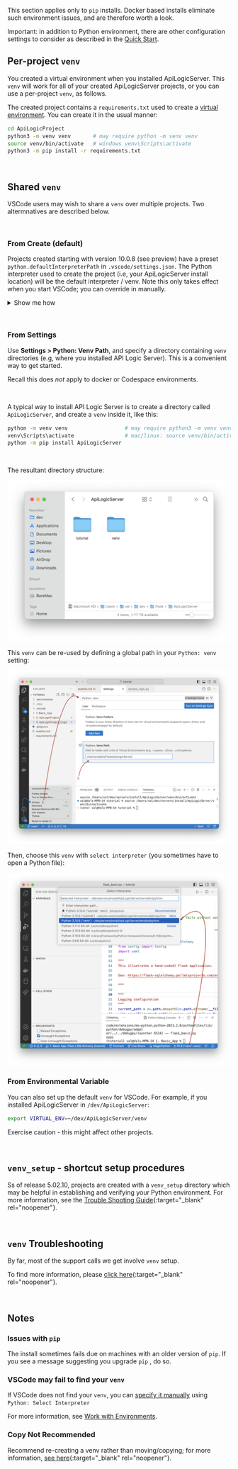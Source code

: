 This section applies only to `pip` installs.  Docker based installs eliminate such environment issues, and are therefore worth a look.

Important: in addition to Python environment, there are other configuration settings to consider as described in the [Quick Start](IDE-Execute.md).

## Per-project `venv`

You created a virtual environment when you installed ApiLogicServer.  This ```venv``` will work for all of your created ApiLogicServer projects, or you can use a per-project ```venv```, as follows.

The created project contains a ```requirements.txt``` used to create a [virtual environment](https://docs.python.org/3/library/venv.html).
You can create it in the usual manner:

```sh
cd ApiLogicProject
python3 -m venv venv       # may require python -m venv venv
source venv/bin/activate   # windows venv\Scripts\activate
python3 -m pip install -r requirements.txt
```
&nbsp;

## Shared `venv`

VSCode users may wish to share a `venv` over multiple projects.  Two altermnatives are described below.

&nbsp;

### From Create (default)

Projects created starting with version 10.0.8 (see preview) have a preset `python.defaultInterpreterPath` in `.vscode/settings.json`.  The Python interpreter used to create the project (i.e, your ApiLogicServer install location) will be the default interpreter / venv.  Note this only takes effect when you start VSCode; you can override in manually.

<details markdown>

<summary> Show me how </summary>

![Installed venv](images/tutorial/setup/default-interpreter.png)

</details>

&nbsp;

### From Settings

Use __Settings > Python: Venv Path__, and specify a directory containing `venv` directories (e.g, where you installed API Logic Server).  This is a convenient way to get started.

Recall this does _not_ apply to docker or Codespace environments.  

&nbsp;

A typical way to install API Logic Server is to create a directory called `ApiLogicServer`, and create a `venv` inside it, like this:

```bash title="Install API Logic Server in a Virtual Environment"
python -m venv venv                  # may require python3 -m venv venv
venv\Scripts\activate                # mac/linux: source venv/bin/activate
python -m pip install ApiLogicServer
```

&nbsp;

The resultant directory structure:

![Installed venv](images/tutorial/setup/install-dirs.png)

This `venv` can be re-used by defining a global path in your `Python: venv` setting:

![Settings to define global venv](images/tutorial/setup/settings-python-venv.png)

Then, choose this `venv` with `select interpreter` (you sometimes have to open a Python file):

![Select global venv](images/tutorial/setup/select-interpreter.png)

</details>


### From Environmental Variable

You can also set up the default `venv` for VSCode.  For example, if you installed ApiLogicServer in `/dev/ApiLogicServer`:

```bash
export VIRTUAL_ENV=~/dev/ApiLogicServer/venv
```
Exercise caution - this might affect other projects.

&nbsp;

## `venv_setup` - shortcut setup procedures

Ss of release 5.02.10, projects are created with a `venv_setup` directory which may be helpful in establishing and verifying your Python environment.  For more information, see the [Trouble Shooting Guide](Troubleshooting.md#ide-issues){:target="_blank" rel="noopener"}.

&nbsp;

## `venv` Troubleshooting

By far, most of the support calls we get involve `venv` setup.

To find more information, please [click here](Troubleshooting.md#verify-your-python-environment){:target="_blank" rel="noopener"}.

&nbsp;

## Notes

### Issues with `pip`

The install sometimes fails due on machines with an older version of `pip`.  If you see a message suggesting you upgrade  `pip` , do so.

### VSCode may fail to find your `venv`

If VSCode does not find your `venv`, you can [specify it manually](https://code.visualstudio.com/docs/python/environments#_manually-specify-an-interpreter) using `Python: Select Interpreter`

For more information, see [Work with Environments](https://code.visualstudio.com/docs/python/environments#_work-with-environments).

### Copy Not Recommended

Recommend re-creating a venv rather than moving/copying; for more information, [see here](https://stackoverflow.com/questions/7438681/how-to-duplicate-virtualenv){:target="_blank" rel="noopener"}.